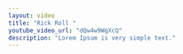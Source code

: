 ```yaml
---
layout: video
title: "Rick Roll "
youtube_video_url: "dQw4w9WgXcQ"
description: "Lorem Ipsum is very simple text."
---
```

